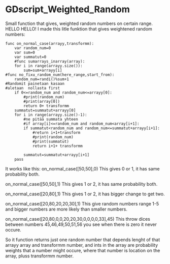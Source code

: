 # GDscript_Weighted_Random
Small function that gives, weighted random numbers on certain range. 
HELLO HELLO! I made this litle funktion that gives weightened random numbers:

	func on_normal_case(arrayy,transformm):
		var random_num=0
		var sum=0
		var summatut=0
		#func sumarrays_inarray(array):
		for i in range(arrayy.size()):
			sum=sum+arrayy[i]
	#func no_fixu_random_num(here_range,start_from):
		random_num=randi()%sum+1
	#Randomit painetaan kasaan
	#aletaan  nollasta first
		if 0<=random_num and random_num<=arrayy[0]:
			#print(random_num)
			#print(array[0])
			return 0+ transformm
		summatut=summatut+arrayy[0]
		for i in range(arrayy.size()-1):
			#ne pitää summata yhteen
			#if array[i]<=random_num and random_num<array[i+1]:
			if summatut<random_num and random_num<=summatut+arrayy[i+1]:
				#return i+1+transform
				#print(random_num)
				#print(summatut)
				return i+1+ transformm

			summatut=summatut+arrayy[i+1]
		pass

It works like this:
on_normal_case([50,50],0)
This gives 0 or 1, it has same probability both.

on_normal_case([50,50],1)
This gives 1 or 2, it has same probability both.

on_normal_case([20,80],1)
This gives 1 or 2, it has bigger change to get two.

on_normal_case([20,80,20,20,30],1)
This give random numbers range 1-5 and bigger numbers are more likely than smaller numbers.

on_normal_case([20,80,0,0,20,20,30,0,0,0,0,33],45)
This throw dices between numbers 45,46,49,50,51,56 you see when there is zero it never occure.

So it function returns just one random number that depends lenght of that arrayy array and transformm number, and ints in the array are probability weights that a number might occure, where that number is location on the array, pluss transformm number.
